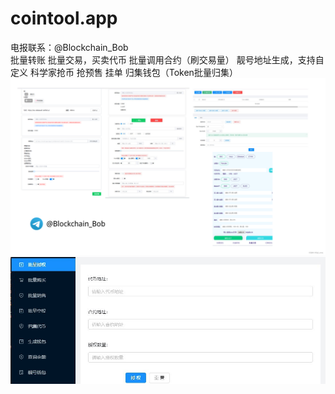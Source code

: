 # cointool.app
电报联系：@Blockchain_Bob  
批量转账  批量交易，买卖代币  批量调用合约（刷交易量）  靓号地址生成，支持自定义  科学家抢币  抢预售  挂单  归集钱包（Token批量归集）
![](https://raw.githubusercontent.com/wwqhy/cointool/main/45d4c25ccfb24e2d83727884aad8fad2.png)
![](https://raw.githubusercontent.com/wwqhy/cointool/main/photo_2023-03-09_12-09-40.jpg)

